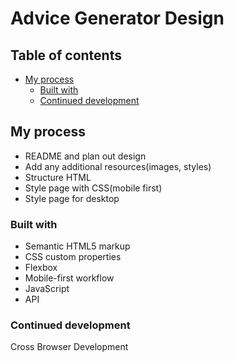 # Advice Generator Design

## Table of contents

- [My process](#my-process)
  - [Built with](#built-with)
  - [Continued development](#continued-development)

## My process

- README and plan out design
- Add any additional resources(images, styles)
- Structure HTML
- Style page with CSS(mobile first)
- Style page for desktop

### Built with

- Semantic HTML5 markup
- CSS custom properties
- Flexbox
- Mobile-first workflow
- JavaScript
- API

### Continued development

Cross Browser Development
